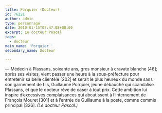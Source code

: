 ```yaml
---
title: Porquier (Docteur)
id: 76221
author: admin
type: personnage
date: 2010-03-15T07:47:08+00:00
excerpt: Le docteur Pascal
tags:
  - docteur
main_name: 'Porquier '
secondary_name: Docteur

---
```

— Médecin à Plassans, soixante ans, gros monsieur à cravate blanche [46]; après ses visites, vient passer une heure à la sous-préfecture pour entretenir sa belle clientèle [202] et serait le plus heureux du monde sans son garnement de fils, Guillaume Porquier, jeune débauché qui scandalise Plassans, et que le docteur rêve de caser à tout prix. Cette ambition lui inspire d&rsquo;excessives complaisances qui aboutissent à l&rsquo;internement de François Mouret [301] et à l&rsquo;entrée de Guillaume à la poste, comme commis principal [326]. _(Le docteur Pascal.)_